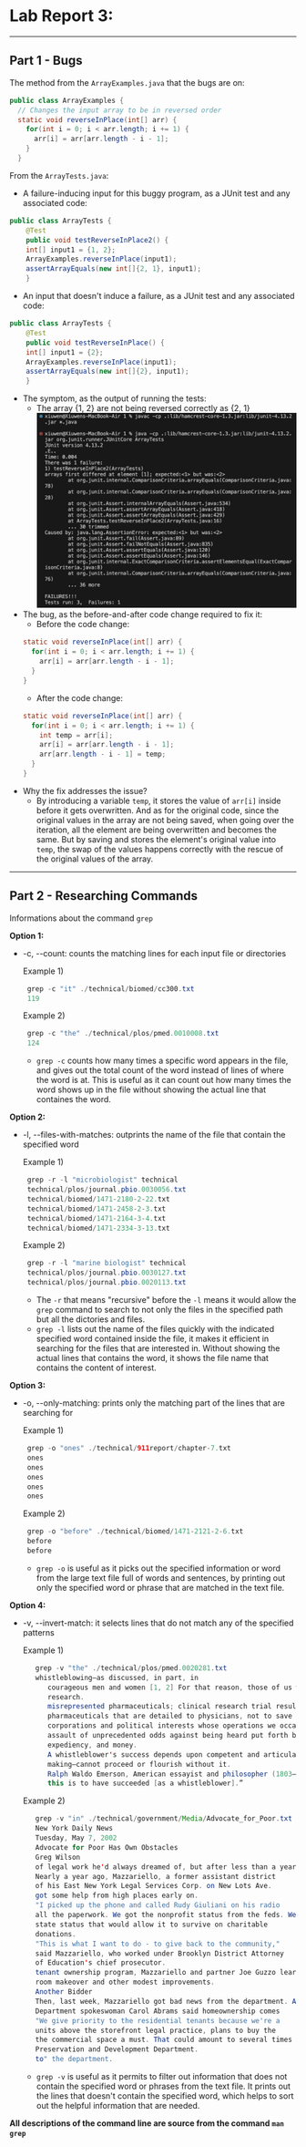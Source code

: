 # **Lab Report 3:**
---
## **Part 1 - Bugs**
The method from the `ArrayExamples.java` that the bugs are on:
```java
public class ArrayExamples {
  // Changes the input array to be in reversed order
  static void reverseInPlace(int[] arr) {
    for(int i = 0; i < arr.length; i += 1) {
      arr[i] = arr[arr.length - i - 1];
    }
  }
```
From the `ArrayTests.java`:
* A failure-inducing input for this buggy program, as a JUnit test and any associated code:
```java
public class ArrayTests {
	@Test 
	public void testReverseInPlace2() {
    int[] input1 = {1, 2};
    ArrayExamples.reverseInPlace(input1);
    assertArrayEquals(new int[]{2, 1}, input1);
	}
```
* An input that doesn't induce a failure, as a JUnit test and any associated code:
```java
public class ArrayTests {
	@Test 
	public void testReverseInPlace() {
    int[] input1 = {2};
    ArrayExamples.reverseInPlace(input1);
    assertArrayEquals(new int[]{2}, input1);
	}
```
* The symptom, as the output of running the tests:
  - The array {1, 2} are not being reversed correctly as {2, 1}
![Image](symptom.png)
* The bug, as the before-and-after code change required to fix it:
  - Before the code change:
  ```java
  static void reverseInPlace(int[] arr) {
    for(int i = 0; i < arr.length; i += 1) {
      arr[i] = arr[arr.length - i - 1];
    }
  }
  ```
  - After the code change:
  ```java
  static void reverseInPlace(int[] arr) {
    for(int i = 0; i < arr.length; i += 1) {
      int temp = arr[i];
      arr[i] = arr[arr.length - i - 1];
      arr[arr.length - i - 1] = temp;
    }
  }
  ```
* Why the fix addresses the issue?
  - By introducing a variable `temp`, it stores the value of `arr[i]` inside before it gets overwritten. And as for the original code, since the original values in the array are not being saved, when going over the iteration, all the element are being overwritten and becomes the same. But by saving and stores the element's original value into `temp`, the swap of the values happens correctly with the rescue of the original values of the array.
    
---
## **Part 2 - Researching Commands**
Informations about the command `grep`

**Option 1:**
* -c, --count: counts the matching lines for each input file or directories
  
  Example 1)
  	```java
     grep -c "it" ./technical/biomed/cc300.txt
     119
  	 ```
  Example 2)
  	```java
     grep -c "the" ./technical/plos/pmed.0010008.txt
     124
  ```
 	- `grep -c` counts how many times a specific word appears in the file, and gives out the total count of the word instead of lines of where the word is at. This is useful as it can count out how many times the word shows up in the file without showing the actual line that containes the word.
       
**Option 2:**
* -l, --files-with-matches: outprints the name of the file that contain the specified word
  
  Example 1)
	```java
     grep -r -l "microbiologist" technical
     technical/plos/journal.pbio.0030056.txt
     technical/biomed/1471-2180-2-22.txt
     technical/biomed/1471-2458-2-3.txt
     technical/biomed/1471-2164-3-4.txt
     technical/biomed/1471-2334-3-13.txt
	```
  Example 2)
	```java
     grep -r -l "marine biologist" technical
     technical/plos/journal.pbio.0030127.txt
     technical/plos/journal.pbio.0020113.txt
	```
	- The `-r` that means "recursive" before the `-l` means it would allow the `grep` command to search to not only the files in the specified path but all the dictories and files.
	- `grep -l` lists out the name of the files quickly with the indicated specified word contained inside the file, it makes it efficient in searching for the files that are interested in. Without showing the actual lines that contains the word, it shows the file name that contains the content of interest.

**Option 3:**
* -o, --only-matching: prints only the matching part of the lines that are searching for
  
  Example 1)
  	```java
     grep -o "ones" ./technical/911report/chapter-7.txt
     ones
     ones
     ones
     ones
     ones
   ```
  Example 2)
  	```java
     grep -o "before" ./technical/biomed/1471-2121-2-6.txt
     before
     before
   ```
 	- `grep -o` is useful as it picks out the specified information or word from the large text file full of words and sentences, by printing out only the specified word or phrase that are matched in the text file.

**Option 4:**
* -v, --invert-match: it selects lines that do not match any of the specified patterns
  
  Example 1)
  ```java
     grep -v "the" ./technical/plos/pmed.0020281.txt
     whistleblowing—as discussed, in part, in 
        courageous men and women [1, 2] For that reason, those of us who congregated in Washington,
        research.
        misrepresented pharmaceuticals; clinical research trial results that have been sequestered
        pharmaceuticals that are detailed to physicians, not to save lives or necessarily improve
        corporations and political interests whose operations we occasionally challenge. Our goal
        assault of unprecedented odds against being heard put forth by that sum of political power,
        expediency, and money.
        A whistleblower's success depends upon competent and articulate media. The debate to
        making—cannot proceed or flourish without it.
        Ralph Waldo Emerson, American essayist and philosopher (1803–1882), commented about
        this is to have succeeded [as a whistleblower].”
     ```
  Example 2)
  ```java
     grep -v "in" ./technical/government/Media/Advocate_for_Poor.txt
     New York Daily News
     Tuesday, May 7, 2002
     Advocate for Poor Has Own Obstacles
     Greg Wilson
     of legal work he'd always dreamed of, but after less than a year of
     Nearly a year ago, Mazzariello, a former assistant district
     of his East New York Legal Services Corp. on New Lots Ave.
     got some help from high places early on.
     "I picked up the phone and called Rudy Giuliani on his radio
     all the paperwork. We got the nonprofit status from the feds. We
     state status that would allow it to survive on charitable
     donations.
     "This is what I want to do - to give back to the community,"
     said Mazzariello, who worked under Brooklyn District Attorney
     of Education's chief prosecutor.
     tenant ownership program, Mazzariello and partner Joe Guzzo learned
     room makeover and other modest improvements.
     Another Bidder
     Then, last week, Mazzariello got bad news from the department. A
     Department spokeswoman Carol Abrams said homeownership comes
     "We give priority to the residential tenants because we're a
     units above the storefront legal practice, plans to buy the
     the commercial space a must. That could amount to several times as
     Preservation and Development Department.
     to" the department.
     ```
 	- `grep -v` is useful as it permits to filter out information that does not contain the specified word or phrases from the text file. It prints out the lines that doesn't contain the specified word, which helps to sort out the helpful information that are needed.

**All descriptions of the command line are source from the command `man grep`**

